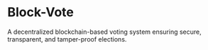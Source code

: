# Block-Vote
A decentralized blockchain-based voting system ensuring secure, transparent, and tamper-proof elections.

